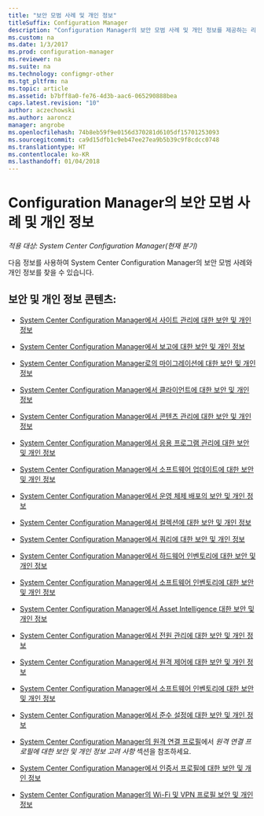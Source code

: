```yaml
---
title: "보안 모범 사례 및 개인 정보"
titleSuffix: Configuration Manager
description: "Configuration Manager의 보안 모범 사례 및 개인 정보를 제공하는 리소스를 찾습니다."
ms.custom: na
ms.date: 1/3/2017
ms.prod: configuration-manager
ms.reviewer: na
ms.suite: na
ms.technology: configmgr-other
ms.tgt_pltfrm: na
ms.topic: article
ms.assetid: b7bff8a0-fe76-4d3b-aac6-065290888bea
caps.latest.revision: "10"
author: aczechowski
ms.author: aaroncz
manager: angrobe
ms.openlocfilehash: 74b8eb59f9e0156d370281d6105df15701253093
ms.sourcegitcommit: ca9d15dfb1c9eb47ee27ea9b5b39c9f8cdcc0748
ms.translationtype: HT
ms.contentlocale: ko-KR
ms.lasthandoff: 01/04/2018
---
```

# <a name="security-best-practices-and-privacy-information-for-system-center-configuration-manager"></a>Configuration Manager의 보안 모범 사례 및 개인 정보

*적용 대상: System Center Configuration Manager(현재 분기)*

다음 정보를 사용하여 System Center Configuration Manager의 보안 모범 사례와 개인 정보를 찾을 수 있습니다.  

## <a name="security-and-privacy-content"></a>보안 및 개인 정보 콘텐츠:  

-   [System Center Configuration Manager에서 사이트 관리에 대한 보안 및 개인 정보](../../../core/plan-design/hierarchy/security-and-privacy-for-site-administration.md)  

-   [System Center Configuration Manager에서 보고에 대한 보안 및 개인 정보](../../../core/servers/manage/security-and-privacy-for-reporting.md)  

-   [System Center Configuration Manager로의 마이그레이션에 대한 보안 및 개인 정보](../../../core/migration/security-and-privacy-for-migration.md)  

-   [System Center Configuration Manager에서 클라이언트에 대한 보안 및 개인 정보](../../../core/clients/deploy/plan/security-and-privacy-for-clients.md)  

-   [System Center Configuration Manager에서 콘텐츠 관리에 대한 보안 및 개인 정보](../../../core/plan-design/hierarchy/security-and-privacy-for-content-management.md)  

-   [System Center Configuration Manager에서 응용 프로그램 관리에 대한 보안 및 개인 정보](../../../apps/plan-design/security-and-privacy-for-application-management.md)  

-   [System Center Configuration Manager에서 소프트웨어 업데이트에 대한 보안 및 개인 정보](../../../sum/plan-design/security-and-privacy-for-software-updates.md)  

-   [System Center Configuration Manager에서 운영 체제 배포의 보안 및 개인 정보](../../../osd/plan-design/security-and-privacy-for-operating-system-deployment.md)  

-   [System Center Configuration Manager에서 컬렉션에 대한 보안 및 개인 정보](../../../core/clients/manage/collections/security-and-privacy-for-collections.md)  

-   [System Center Configuration Manager에서 쿼리에 대한 보안 및 개인 정보](../../../core/servers/manage/security-and-privacy-for-queries.md)  

-   [System Center Configuration Manager에서 하드웨어 인벤토리에 대한 보안 및 개인 정보](../../../core/clients/manage/inventory/security-and-privacy-for-hardware-inventory.md)  

-   [System Center Configuration Manager에서 소프트웨어 인벤토리에 대한 보안 및 개인 정보](../../../core/clients/manage/inventory/security-and-privacy-for-software-inventory.md)  

-   [System Center Configuration Manager에서 Asset Intelligence 대한 보안 및 개인 정보](../../../core/clients/manage/asset-intelligence/security-and-privacy-for-asset-intelligence.md)  

-   [System Center Configuration Manager에서 전원 관리에 대한 보안 및 개인 정보](../../../core/clients/manage/power/security-and-privacy-for-power-management.md)  

-   [System Center Configuration Manager에서 원격 제어에 대한 보안 및 개인 정보](../../../core/clients/manage/remote-control/security-and-privacy-for-remote-control.md)  

-   [System Center Configuration Manager에서 소프트웨어 인벤토리에 대한 보안 및 개인 정보](../../../core/clients/manage/inventory/security-and-privacy-for-software-inventory.md)  

-   [System Center Configuration Manager에서 준수 설정에 대한 보안 및 개인 정보](../../../compliance/plan-design/security-and-privacy-for-compliance-settings.md)  

-   [System Center Configuration Manager의 원격 연결 프로필](/sccm/compliance/deploy-use/create-remote-connection-profiles)에서 *원격 연결 프로필에 대한 보안 및 개인 정보 고려 사항* 섹션을 참조하세요.  

-   [System Center Configuration Manager에서 인증서 프로필에 대한 보안 및 개인 정보](../../../protect/plan-design/security-and-privacy-for-certificate-profiles.md)  

-   [System Center Configuration Manager의 Wi-Fi 및 VPN 프로필 보안 및 개인 정보](../../../protect/plan-design/security-and-privacy-for-wifi-vpn-profiles.md)  
